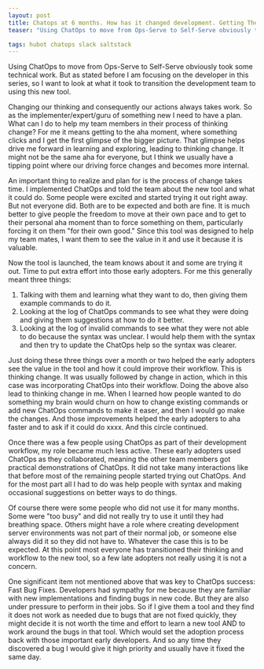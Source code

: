```yaml
---
layout: post
title: Chatops at 6 months. How has it changed development. Getting There
teaser: "Using ChatOps to move from Ops-Serve to Self-Serve obviously took some technical work.  But as stated before I am focusing on the developer in this series, so I want to look at what it took to transition the development team to using this new tool."

tags: hubot chatops slack saltstack
---
```


Using ChatOps to move from Ops-Serve to Self-Serve obviously took some technical work.  But as stated before I am focusing on the developer in this series, so I want to look at what it took to transition the development team to using this new tool.

Changing our thinking and consequently our actions always takes work.  So as the implementer/expert/guru of something new I need to have a plan.  What can I do to help my team members in their process of thinking change? For me it means getting to the aha moment, where something clicks and I get the first glimpse of the bigger picture.  That glimpse helps drive me forward in learning and exploring, leading to thinking change.  It might not be the same aha for everyone, but I think we usually have a tipping point where our driving force changes and becomes more internal.

An important thing to realize and plan for is the process of change takes time.  I implemented ChatOps and told the team about the new tool and what it could do.  Some people were excited and started trying it out right away. But not everyone did. Both are to be expected and both are fine. It is much better to give people the freedom to move at their own pace and to get to their personal aha moment than to force something on them, particularly forcing it on them "for their own good."  Since this tool was designed to help my team mates, I want them to see the value in it and use it because it is valuable.

Now the tool is launched, the team knows about it and some are trying it out.  Time to put extra effort into those early adopters. For me this generally meant three things:

1. Talking with them and learning what they want to do, then giving them example commands to do it.
2. Looking at the log of ChatOps commands to see what they were doing and giving them suggestions at how to do it better.
3. Looking at the log of invalid commands to see what they were not able to do because the syntax was unclear.  I would help them with the syntax and then try to update the ChatOps help so the syntax was clearer.

Just doing these three things over a month or two helped the early adopters see the value in the tool and how it could improve their workflow.  This is thinking change.  It was usually followed by change in action, which in this case was incorporating ChatOps into their workflow.  Doing the above also lead to thinking change in me.  When I learned how people wanted to do something my brain would churn on how to change existing commands or add new ChatOps commands to make it easer, and then I would go make the changes.  And those improvements helped the early adopters to aha faster and to ask if it could do xxxx.  And this circle continued.

Once there was a few people using ChatOps as part of their development workflow, my role became much less active.  These early adopters used ChatOps as they collaborated, meaning the other team members got practical demonstrations of ChatOps.  It did not take many interactions like that before most of the remaining people started trying out ChatOps. And for the most part all I had to do was help people with syntax and making occasional suggestions on better ways to do things.

Of course there were some people who did not use it for many months.  Some were "too busy" and did not really try to use it until they had breathing space.  Others might have a role where creating development server environments was not part of their normal job, or someone else always did it so they did not have to. Whatever the case this is to be expected.  At this point most everyone has transitioned their thinking and workflow to the new tool, so a few late adopters not really using it is not a concern.

One significant item not mentioned above that was key to ChatOps success:  Fast Bug Fixes. Developers had sympathy for me because they are familiar with new implementations and finding bugs in new code.  But they are also under pressure to perform in their jobs.  So if I give them a tool and they find it does not work as needed due to bugs that are not fixed quickly, they might decide it is not worth the time and effort to learn a new tool AND to work around the bugs in that tool. Which would set the adoption process back with those important early developers. And so any time they discovered a bug I would give it high priority and usually have it fixed the same day.
